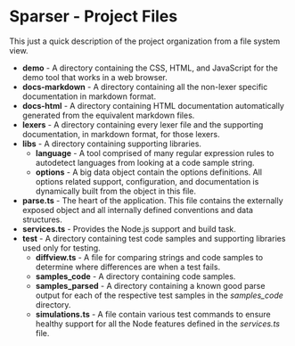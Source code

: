 # Sparser - Project Files
This just a quick description of the project organization from a file system view.

* **demo** - A directory containing the CSS, HTML, and JavaScript for the demo tool that works in a web browser.
* **docs-markdown** - A directory containing all the non-lexer specific documentation in markdown format.
* **docs-html** - A directory containing HTML documentation automatically generated from the equivalent markdown files.
* **lexers** - A directory containing every lexer file and the supporting documentation, in markdown format, for those lexers.
* **libs** - A directory containing supporting libraries.
   - **language** - A tool comprised of many regular expression rules to autodetect languages from looking at a code sample string.
   - **options** - A big data object contain the options definitions.  All options related support, configuration, and documentation is dynamically built from the object in this file.
* **parse.ts** - The heart of the application.  This file contains the externally exposed object and all internally defined conventions and data structures.
* **services.ts** - Provides the Node.js support and build task.
* **test** - A directory containing test code samples and supporting libraries used only for testing.
   - **diffview.ts** - A file for comparing strings and code samples to determine where differences are when a test fails.
   - **samples_code** - A directory containing code samples.
   - **samples_parsed** - A directory containing a known good parse output for each of the respective test samples in the *samples_code* directory.
   - **simulations.ts** - A file contain various test commands to ensure healthy support for all the Node features defined in the *services.ts* file.